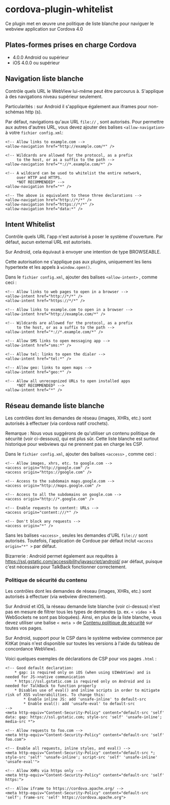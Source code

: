 <!--
# license: Licensed to the Apache Software Foundation (ASF) under one
#         or more contributor license agreements.  See the NOTICE file
#         distributed with this work for additional information
#         regarding copyright ownership.  The ASF licenses this file
#         to you under the Apache License, Version 2.0 (the
#         "License"); you may not use this file except in compliance
#         with the License.  You may obtain a copy of the License at
#
#           http://www.apache.org/licenses/LICENSE-2.0
#
#         Unless required by applicable law or agreed to in writing,
#         software distributed under the License is distributed on an
#         "AS IS" BASIS, WITHOUT WARRANTIES OR CONDITIONS OF ANY
#         KIND, either express or implied.  See the License for the
#         specific language governing permissions and limitations
#         under the License.
-->

# cordova-plugin-whitelist

Ce plugin met en œuvre une politique de liste blanche pour naviguer le webview application sur Cordova 4.0

## Plates-formes prises en charge Cordova

  * 4.0.0 Android ou supérieur
  * iOS 4.0.0 ou supérieur

## Navigation liste blanche

Contrôle quels URL le WebView lui-même peut être parcourus à. S'applique à des navigations niveau supérieur seulement.

Particularités : sur Android il s'applique également aux iframes pour non-schémas http (s).

Par défaut, navigations qu'aux URL `file://` , sont autorisés. Pour permettre aux autres d'autres URL, vous devez ajouter des balises `<allow-navigation>` à votre `fichier config.xml`:

    <!-- Allow links to example.com -->
    <allow-navigation href="http://example.com/*" />

    <!-- Wildcards are allowed for the protocol, as a prefix
         to the host, or as a suffix to the path -->
    <allow-navigation href="*://*.example.com/*" />

    <!-- A wildcard can be used to whitelist the entire network,
         over HTTP and HTTPS.
         *NOT RECOMMENDED* -->
    <allow-navigation href="*" />

    <!-- The above is equivalent to these three declarations -->
    <allow-navigation href="http://*/*" />
    <allow-navigation href="https://*/*" />
    <allow-navigation href="data:*" />


## Intent Whitelist

Contrôle quels URL l'app n'est autorisé à poser le système d'ouverture. Par défaut, aucun external URL est autorisés.

Sur Android, cela équivaut à envoyer une intention de type BROWSEABLE.

Cette autorisation ne s'applique pas aux plugins, uniquement les liens hypertexte et les appels à `window.open()`.

Dans le `fichier config.xml`, ajouter des balises `<allow-intent>` , comme ceci :

    <!-- Allow links to web pages to open in a browser -->
    <allow-intent href="http://*/*" />
    <allow-intent href="https://*/*" />

    <!-- Allow links to example.com to open in a browser -->
    <allow-intent href="http://example.com/*" />

    <!-- Wildcards are allowed for the protocol, as a prefix
         to the host, or as a suffix to the path -->
    <allow-intent href="*://*.example.com/*" />

    <!-- Allow SMS links to open messaging app -->
    <allow-intent href="sms:*" />

    <!-- Allow tel: links to open the dialer -->
    <allow-intent href="tel:*" />

    <!-- Allow geo: links to open maps -->
    <allow-intent href="geo:*" />

    <!-- Allow all unrecognized URLs to open installed apps
         *NOT RECOMMENDED* -->
    <allow-intent href="*" />


## Réseau demande liste blanche

Les contrôles dont les demandes de réseau (images, XHRs, etc.) sont autorisés à effectuer (via cordova natif crochets).

Remarque : Nous vous suggérons de qu'utiliser un contenu politique de sécurité (voir ci-dessous), qui est plus sûr. Cette liste blanche est surtout historique pour webviews qui ne prennent pas en charge les CSP.

Dans le `fichier config.xml`, ajouter des balises `<access>` , comme ceci :

    <!-- Allow images, xhrs, etc. to google.com -->
    <access origin="http://google.com" />
    <access origin="https://google.com" />

    <!-- Access to the subdomain maps.google.com -->
    <access origin="http://maps.google.com" />

    <!-- Access to all the subdomains on google.com -->
    <access origin="http://*.google.com" />

    <!-- Enable requests to content: URLs -->
    <access origin="content:///*" />

    <!-- Don't block any requests -->
    <access origin="*" />


Sans les balises `<access>` , seules les demandes d'URL `file://` sont autorisés. Toutefois, l'application de Cordoue par défaut inclut `<access origin="*" >` par défaut.

Bizarrerie : Android permet également aux requêtes à https://ssl.gstatic.com/accessibility/javascript/android/ par défaut, puisque c'est nécessaire pour TalkBack fonctionner correctement.

### Politique de sécurité du contenu

Les contrôles dont les demandes de réseau (images, XHRs, etc.) sont autorisés à effectuer (via webview directement).

Sur Android et iOS, la réseau demande liste blanche (voir ci-dessus) n'est pas en mesure de filtrer tous les types de demandes (p. ex. `< video >` & WebSockets ne sont pas bloquées). Ainsi, en plus de la liste blanche, vous devez utiliser une balise `< meta >` de [Contenu politique de sécurité](http://content-security-policy.com/) sur toutes vos pages.

Sur Android, support pour le CSP dans le système webview commence par KitKat (mais n'est disponible sur toutes les versions à l'aide du tableau de concordance WebView).

Voici quelques exemples de déclarations de CSP pour vos pages `.html` :

    <!-- Good default declaration:
        * gap: is required only on iOS (when using UIWebView) and is needed for JS->native communication
        * https://ssl.gstatic.com is required only on Android and is needed for TalkBack to function properly
        * Disables use of eval() and inline scripts in order to mitigate risk of XSS vulnerabilities. To change this:
            * Enable inline JS: add 'unsafe-inline' to default-src
            * Enable eval(): add 'unsafe-eval' to default-src
    -->
    <meta http-equiv="Content-Security-Policy" content="default-src 'self' data: gap: https://ssl.gstatic.com; style-src 'self' 'unsafe-inline'; media-src *">

    <!-- Allow requests to foo.com -->
    <meta http-equiv="Content-Security-Policy" content="default-src 'self' foo.com">

    <!-- Enable all requests, inline styles, and eval() -->
    <meta http-equiv="Content-Security-Policy" content="default-src *; style-src 'self' 'unsafe-inline'; script-src 'self' 'unsafe-inline' 'unsafe-eval'">

    <!-- Allow XHRs via https only -->
    <meta http-equiv="Content-Security-Policy" content="default-src 'self' https:">

    <!-- Allow iframe to https://cordova.apache.org/ -->
    <meta http-equiv="Content-Security-Policy" content="default-src 'self'; frame-src 'self' https://cordova.apache.org">
